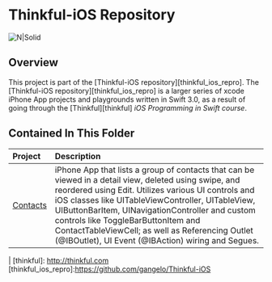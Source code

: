 # Thinkful-iOS Repository 

![N|Solid](https://cldup.com/vkMWNVd08U.png)

## Overview
This project is part of the [Thinkful-iOS repository][thinkful_ios_repro]. The [Thinkful-iOS repository][thinkful_ios_repro] is a larger series of xcode iPhone App projects and playgrounds written in Swift 3.0, as a result of going through the [Thinkful][thinkful] _iOS Programming in Swift course_.

## Contained In This Folder

| Project        | Description | 
|:-------------|:-------------|
| [Contacts][contacts]      | iPhone App that lists a group of contacts that can be viewed in a detail view, deleted using swipe, and reordered using Edit. Utilizes various UI controls and  iOS classes like UITableViewController, UITableView, UIButtonBarItem, UINavigationController and custom controls like ToggleBarButtonItem and ContactTableViewCell; as well as Referencing Outlet (@IBOutlet), UI Event (@IBAction) wiring and Segues. |
| 
   [thinkful]: <http://thinkful.com>
   [thinkful_ios_repro]:<https://github.com/gangelo/Thinkful-iOS>
   
   [contacts]: <https://github.com/gangelo/Thinkful-iOS/tree/master/Unit%2003/Lesson%2003/Contacts>
  
